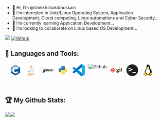 - 👋 Hi, I’m @sheikhshakibhossain
- 👀 I’m interested in Unix/Linux Operating System, Application Development, Cloud computing, Linux automations and Cyber Security...
- 🌱 I’m currently learning Application Development...
- 💞️ I’m looking to collaborate on Linux based OS Development...

![](https://visitor-badge.laobi.icu/badge?page_id=sheikhshakibhossain.sheikhshakibhossain) [![Github](https://img.shields.io/github/followers/sheikhshakibhossain?label=Followers&logo=Github)](https://github.com/sheikhshakibhossain)


## 🧰 Languages and Tools:
<p align="center">
  
<img src="https://raw.githubusercontent.com/github/explore/80688e429a7d4ef2fca1e82350fe8e3517d3494d/topics/c/c.png" alt="Python" height="40" style="vertical-align:top; margin:4px">
 <img src="https://raw.githubusercontent.com/github/explore/80688e429a7d4ef2fca1e82350fe8e3517d3494d/topics/java/java.png" alt="Python" height="40" style="vertical-align:top; margin:4px">
  <img src="https://raw.githubusercontent.com/github/explore/80688e429a7d4ef2fca1e82350fe8e3517d3494d/topics/bash/bash.png" alt="Python" height="40" style="vertical-align:top; margin:4px">
  
<img src="https://raw.githubusercontent.com/github/explore/80688e429a7d4ef2fca1e82350fe8e3517d3494d/topics/python/python.png" alt="Python" height="40" style="vertical-align:top; margin:4px">
<img src="https://raw.githubusercontent.com/github/explore/80688e429a7d4ef2fca1e82350fe8e3517d3494d/topics/visual-studio-code/visual-studio-code.png" alt="VS Code" height="40" style="vertical-align:top; margin:4px">
<img src="https://cdn-icons-png.flaticon.com/512/5968/5968866.png" alt="Github" height="40" style="vertical-align:top; margin:4px">
<img src="https://raw.githubusercontent.com/github/explore/80688e429a7d4ef2fca1e82350fe8e3517d3494d/topics/git/git.png" alt="Git" height="40" style="vertical-align:top; margin:4px">
<img src="https://raw.githubusercontent.com/github/explore/80688e429a7d4ef2fca1e82350fe8e3517d3494d/topics/terminal/terminal.png" alt="Terminal" height="40" style="vertical-align:top; margin:4px">
<img src="https://raw.githubusercontent.com/github/explore/80688e429a7d4ef2fca1e82350fe8e3517d3494d/topics/linux/linux.png" alt="Linux" height="40" style="vertical-align:top; margin:4px" alt="Windows" height="40" style="vertical-align:top; margin:4px">
</p>
<br />


## :trophy: My Github Stats:

<!--
![GitHub stats](https://readme-stats-cfgj2cxdy.vercel.app/api?username=sheikhshakibhossain&count_private=true&show_icons=true&theme=tokyonight)
![Top Langs](https://readme-stats-cfgj2cxdy.vercel.app/api/top-langs/?username=sheikhshakibhossain&hide=php&theme=tokyonight)
-->
<div>
<a href="https://github-readme-stats.vercel.app/api?username=sheikhshakibhossain&theme=tokyonight">
  <img  align="left" src="https://github-readme-stats.vercel.app/api?username=sheikhshakibhossain&count_private=true&show_icons=true&theme=tokyonight" />
</a>
<a href="https://github-readme-stats.vercel.app/api/top-langs/?username=sheikhshakibhossain&hide=php&theme=tokyonight">
  <img align="left" src="https://github-readme-stats.vercel.app/api/top-langs/?username=sheikhshakibhossain&hide=php&theme=tokyonight" />
</a>
</div>


